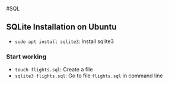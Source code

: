 #SQL

##  SQLite Installation on Ubuntu

*   `sudo apt install sqlite3`: Install sqlite3

### Start working
*   `touch flights.sql`: Create a file
*   `sqlite3 flights.sql`: Go to file `flights.sql` in command line
